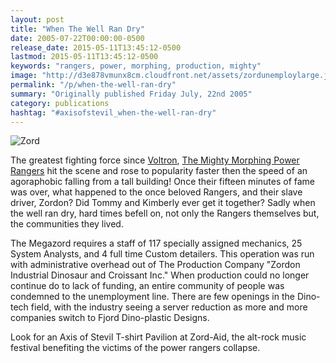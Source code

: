 ```yaml
---
layout: post
title: "When The Well Ran Dry"
date: 2005-07-22T00:00:00-0500
release_date: 2015-05-11T13:45:12-0500
lastmod: 2015-05-11T13:45:12-0500
keywords: "rangers, power, morphing, production, mighty"
image: "http://d3e878vmunx8cm.cloudfront.net/assets/zordunemploylarge.jpg"
permalink: "/p/when-the-well-ran-dry"
summary: "Originally published Friday July, 22nd 2005"
category: publications
hashtag: "#axisofstevil_when-the-well-ran-dry"
---
```


[id_1]: http://d3e878vmunx8cm.cloudfront.net/assets/zordunemploylarge.jpg "Zord"
![Zord][id_1]

The greatest fighting force since [Voltron](http://www.voltronforce.com/ "Voltron"), [The Mighty Morphing Power Rangers](http://www.answers.com/topic/power-rangers "The Mighty Morphing Power Rangers") hit the scene and rose to popularity faster then the speed of an agoraphobic falling from a tall building! Once their fifteen minutes of fame was over, what happened to the once beloved Rangers, and their slave driver, Zordon? Did Tommy and Kimberly ever get it together? Sadly when the well ran dry, hard times befell on, not only the Rangers themselves but, the communities they lived.

The Megazord requires a staff of 117 specially assigned mechanics, 25 System Analysts, and 4 full time Custom detailers. This operation was run with administrative overhead out of The Production Company "Zordon Industrial Dinosaur and Croissant Inc." When production could no longer continue do to lack of funding, an entire community of people was condemned to the unemployment line. There are few openings in the Dino-tech field, with the industry seeing a server reduction as more and more companies switch to Fjord Dino-plastic Designs.

Look for an Axis of Stevil T-shirt Pavilion at Zord-Aid, the alt-rock music festival benefiting the victims of the power rangers collapse.
